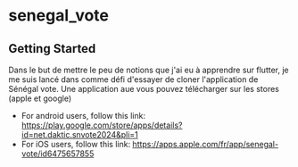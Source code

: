 # senegal_vote


## Getting Started

Dans le but de mettre le peu de notions que j'ai eu à apprendre sur flutter, je me suis lancé dans comme défi d'essayer de cloner l'application de Sénégal vote.
Une application aue vous pouvez télécharger sur les stores (apple et google)
- For android users, follow this link: https://play.google.com/store/apps/details?id=net.daktic.snvote2024&pli=1
- For iOS users, follow this link: https://apps.apple.com/fr/app/senegal-vote/id6475657855


